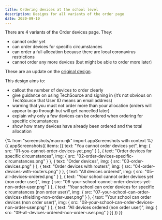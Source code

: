 ```yaml
---
title: Ordering devices at the school level
description: Designs for all variants of the order page
date: 2020-09-10
---
```


There are 4 variants of the Order devices page. They:

- cannot order yet
- can order devices for specific circumstances
- can order a full allocation because there are local coronavirus restrictions
- cannot order any more devices (but might be able to order more later)

These are an update on the [original design](/school-devices/#order-devices-order-now-local-restrictions-imposed).

This design aims to:
- callout the number of devices to order clearly
- give guidance on using TechSource and signing in (it’s not obvious on TechSource that User ID means an email address)
- warning that you must not order more than your allocation (orders will appear to go through but will get cancelled later)
- explain why only a few devices can be ordered when ordering for specific circumstances
- show how many devices have already been ordered and the total allocation

{% from "screenshots/macro.njk" import appScreenshots with context %}
{{ appScreenshots({
  items: [{
      text: "You cannot order devices yet",
      img: { src: "01-you-cannot-order-devices-yet.png" }
    }, {
      text: "Order devices for specific circumstances",
      img: { src: "02-order-devices-specific-circumstances.png" }
    }, {
      text: "Order devices",
      img: { src: "03-order-devices.png" }
    }, {
      text: "Order devices with routers",
      img: { src: "04-order-devices-with-routers.png" }
    }, {
      text: "All devices ordered",
      img: { src: "05-all-devices-ordered.png" }
    }, {
      text: "Your school cannot order devices yet (non order user)",
      img: { src: "06-your-school-cannot-order-devices-yet-non-order-user.png" }
    }, {
      text: "Your school can order devices for specific circumstances (non order user)",
      img: { src: "07-your-school-can-order-devices-shielding-non-order-user.png" }
    }, {
      text: "Your school can order devices (non order user)",
      img: { src: "08-your-school-can-order-devices-non-order-user.png" }
    }, {
      text: "All devices ordered (non order user)",
      img: { src: "09-all-devices-ordered-non-order-user.png" }
    }]
}) }}
